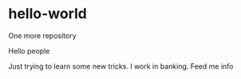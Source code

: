 # hello-world
One more repository

Hello people

Just trying to learn some new tricks. I work in banking. Feed me info
